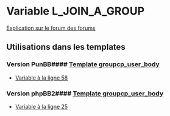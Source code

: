 # Variable L_JOIN_A_GROUP
[Explication sur le forum des forums](http://forum.forumactif.com/t294113-listing-des-variables#L_JOIN_A_GROUP)
## Utilisations dans les templates
### Version PunBB#### [Template groupcp_user_body](punbb/groupcp_user_body.md)
* [Variable à la ligne 58](../punbb/groupcp_user_body.tpl#L58)
### Version phpBB2#### [Template groupcp_user_body](subsilver/groupcp_user_body.md)
* [Variable à la ligne 25](../subsilver/groupcp_user_body.tpl#L25)